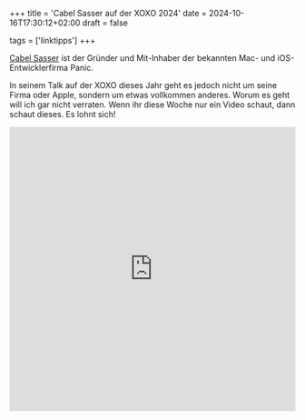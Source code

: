 +++
title = 'Cabel Sasser auf der XOXO 2024'
date = 2024-10-16T17:30:12+02:00
draft = false

tags = ['linktipps']
+++

[Cabel Sasser](https://cabel.com/about/) ist der Gründer und Mit-Inhaber der bekannten Mac- und iOS-Entwicklerfirma Panic.

In seinem Talk auf der XOXO dieses Jahr geht es jedoch nicht um seine Firma oder Apple, sondern um etwas vollkommen anderes. Worum es geht will ich gar nicht verraten. Wenn ihr diese Woche nur ein Video schaut, dann schaut dieses. Es lohnt sich!

<iframe width="100%" height="500" src="https://www.youtube.com/embed/Df_K7pIsfvg?si=vnGEQ8Ru1_rVPcmu" title="YouTube video player" frameborder="0" allow="accelerometer; autoplay; clipboard-write; encrypted-media; gyroscope; picture-in-picture; web-share" referrerpolicy="strict-origin-when-cross-origin" allowfullscreen></iframe>
